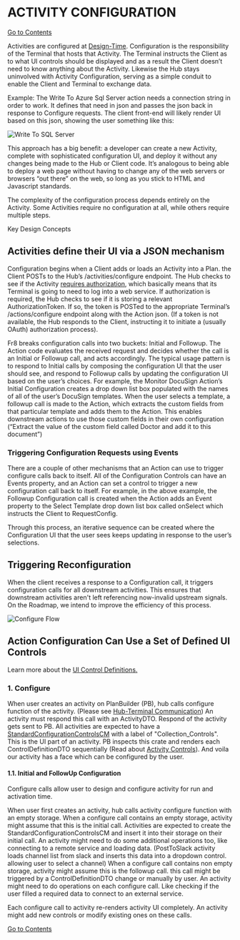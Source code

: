 # ACTIVITY CONFIGURATION

[Go to Contents](https://github.com/Fr8org/Fr8Core/blob/master/Docs/Home.md)  

Activities are configured at [Design-Time](https://github.com/Fr8org/Fr8Core/blob/master/Docs/ForDevelopers/OperatingConcepts/Fr8Modes.md). Configuration is the responsibility of the Terminal that hosts that Activity. The Terminal instructs the Client as to what UI controls should be displayed and as a result the Client doesn’t need to know anything  about the Activity. Likewise the Hub stays uninvolved with Activity Configuration, serving as a simple conduit to enable the Client and Terminal to exchange data.  

Example: The Write To Azure Sql Server action needs a connection string in order to work. It defines that need in json and passes the json back in response to Configure requests. The client front-end will likely render UI based on this json, showing the user something like this:  

![Write To SQL Server](https://github.com/Fr8org/Fr8Core/blob/master/Docs/img/ActivityConfiguration_WriteToSQLServer.png)

This approach has a big benefit: a developer can create a new Activity, complete with sophisticated configuration UI, and deploy it without any changes being made to the Hub or Client code. It’s analogous to being able to deploy a web page without having to change any of the web servers or browsers “out there” on the web, so long as you stick to HTML and Javascript standards.  

The complexity of the configuration process depends entirely on the Activity. Some Activities require no configuration at all, while others require multiple steps.  

Key Design Concepts  

##  Activities define their UI via a JSON mechanism  

Configuration begins when a Client adds or loads an Activity into a Plan. the Client POSTs to the Hub’s /activities/configure endpoint. The Hub checks to see if the Activity [requires authorization](https://github.com/Fr8org/Fr8Core/blob/master/Docs/ForDevelopers/Services/Authorization.md), which basically means that its Terminal is going to need to log into a web service. If authorization is required, the Hub checks to see if it is storing a relevant AuthorizationToken. If so, the token is POSTed to the appropriate Terminal’s /actions/configure endpoint along with the Action json. (If a token is not available, the Hub responds to the Client, instructing it to initiate a (usually OAuth) authorization process).  

Fr8 breaks configuration calls into two buckets: Initial and Followup. The Action code evaluates the received request and decides whether the call is an Initial or Followup call, and acts accordingly.  The typical usage pattern is to respond to Initial calls by composing the configuration UI that the user should see, and respond to Followup calls by updating the configuration UI based on the user’s choices. For example, the Monitor DocuSign Action’s Initial Configuration creates a drop down list box populated with the names of all of the user’s DocuSign templates. When the user selects a template, a followup call is made to the Action, which extracts the custom fields from that particular template and adds them to the Action. This enables downstream actions to use those custom fields in their own configuration (“Extract the value of the custom field called Doctor and add it to this document”)    

### Triggering Configuration Requests using Events  

There are a couple of other mechanisms that an Action can use to trigger configure calls back to itself. All of the Configuration Controls can have an Events property, and an Action can set a control to trigger a new configuration call back to itself. For example, in the above example, the Followup Configuration call is created when the Action adds an Event property to the Select Template drop down list box called onSelect which instructs the Client to RequestConfig.  

Through this process, an iterative sequence can be created where the Configuration UI that the user sees keeps updating in response to the user’s selections.  

## Triggering Reconfiguration  

When the client receives a response to a Configuration call, it triggers configuration calls for all downstream activities. This ensures that downstream activities aren't left referencing now-invalid upstream signals. On the Roadmap, we intend to improve the efficiency of this process.

![Configure Flow](https://github.com/Fr8org/Fr8Core/blob/master/Docs/img/ActivityConfiguration_ConfigureFlow.png)

## Action Configuration Can Use a Set of Defined UI Controls

Learn more about the [UI Control Definitions.](https://github.com/Fr8org/Fr8Core/blob/master/Docs/ForDevelopers/DevelopmentGuides/ConfigurationControls.md)

### 1. Configure

When user creates an activity on PlanBuilder (PB), hub calls configure function of the activity. (Please see [Hub-Terminal Communication](/Docs/HubTerminalCommunication.md)) An activity must respond this call with an ActivityDTO.
Respond of the activity gets sent to PB. All activities are expected to have a [StandardConfigurationControlsCM](/Docs/Manifests/StandardConfigurationControlsCM.md) with a label of "Collection_Controls". This is the UI part of an activity. PB inspects this crate and renders each ControlDefinitionDTO sequentially (Read about [Activity Controls](/Docs/ActivityControls.md)). And voila our activity has a face which can be configured by the user.

#### 1.1. Initial and FollowUp Configuration

Configure calls allow user to design and configure activity for run and activation time.

When user first creates an activity, hub calls activity configure function with an empty storage. When a configure call contains an empty storage, activity might assume that this is the initial call. Activities are expected to create the StandardConfigurationControlsCM and insert it into their storage on their initial call. An activity might need to do some additional operations too, like connecting to a remote service and loading data. (PostToSlack activity loads channel list from slack and inserts this data into a dropdown control. allowing user to select a channel)
When a configure call contains non empty storage, activity might assume this is the followup call. this call might be triggered by a ControlDefinitionDTO change or manually by user. An activity might need to do operations on each configure call. Like checking if the user filled a required data to connect to an external service.

Each configure call to activity re-renders activity UI completely. An activity might add new controls or modify existing ones on these calls.

[Go to Contents](https://github.com/Fr8org/Fr8Core/blob/master/Docs/Home.md)  
